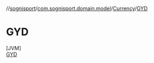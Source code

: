 //[sognisport](../../../../index.md)/[com.sognisport.domain.model](../../index.md)/[Currency](../index.md)/[GYD](index.md)

# GYD

[JVM]\
[GYD](index.md)
